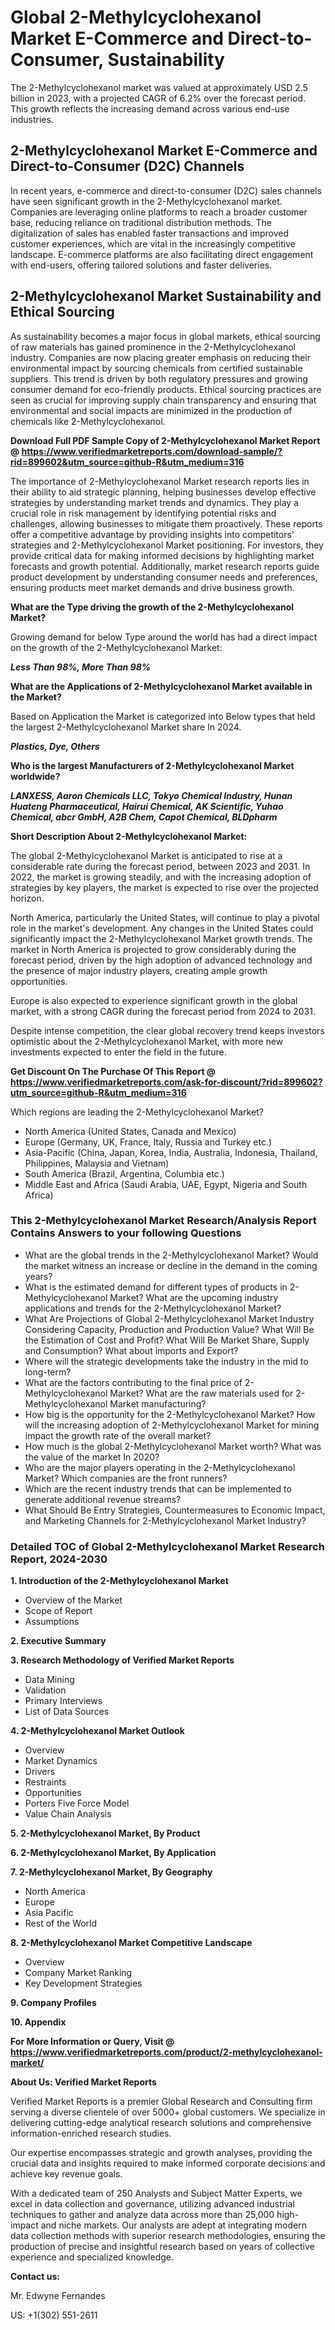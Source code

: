 <h1>Global 2-Methylcyclohexanol Market E-Commerce and Direct-to-Consumer, Sustainability</h1><p class=""><p>The 2-Methylcyclohexanol market was valued at approximately USD 2.5 billion in 2023, with a projected CAGR of 6.2% over the forecast period. This growth reflects the increasing demand across various end-use industries.</p><h2>2-Methylcyclohexanol Market E-Commerce and Direct-to-Consumer (D2C) Channels</h2><p>In recent years, e-commerce and direct-to-consumer (D2C) sales channels have seen significant growth in the 2-Methylcyclohexanol market. Companies are leveraging online platforms to reach a broader customer base, reducing reliance on traditional distribution methods. The digitalization of sales has enabled faster transactions and improved customer experiences, which are vital in the increasingly competitive landscape. E-commerce platforms are also facilitating direct engagement with end-users, offering tailored solutions and faster deliveries.</p><h2>2-Methylcyclohexanol Market Sustainability and Ethical Sourcing</h2><p>As sustainability becomes a major focus in global markets, ethical sourcing of raw materials has gained prominence in the 2-Methylcyclohexanol industry. Companies are now placing greater emphasis on reducing their environmental impact by sourcing chemicals from certified sustainable suppliers. This trend is driven by both regulatory pressures and growing consumer demand for eco-friendly products. Ethical sourcing practices are seen as crucial for improving supply chain transparency and ensuring that environmental and social impacts are minimized in the production of chemicals like 2-Methylcyclohexanol.</p></p><p class=""><strong>Download Full PDF Sample Copy of 2-Methylcyclohexanol Market Report @ <a href="https://www.verifiedmarketreports.com/download-sample/?rid=899602&utm_source=github-R&utm_medium=316" target="_blank">https://www.verifiedmarketreports.com/download-sample/?rid=899602&utm_source=github-R&utm_medium=316</a></strong></p><p>The importance of&nbsp;2-Methylcyclohexanol Market research reports lies in their ability to aid strategic planning, helping businesses develop effective strategies by understanding market trends and dynamics. They play a crucial role in risk management by identifying potential risks and challenges, allowing businesses to mitigate them proactively. These reports offer a competitive advantage by providing insights into competitors' strategies and 2-Methylcyclohexanol Market positioning. For investors, they provide critical data for making informed decisions by highlighting market forecasts and growth potential. Additionally, market research reports guide product development by understanding consumer needs and preferences, ensuring products meet market demands and drive business growth.</p><p><strong>What are the&nbsp;Type driving the growth of the 2-Methylcyclohexanol Market?</strong></p><p id="" class="">Growing demand for below Type around the world has had a direct impact on the growth of the 2-Methylcyclohexanol Market:</p><p class=""><em><strong>Less Than 98%, More Than 98%</strong></em></p><p class=""><strong>What are the&nbsp;Applications&nbsp;of 2-Methylcyclohexanol Market available in the Market?</strong></p><p id="" class="">Based on Application the Market is categorized into Below types that held the largest 2-Methylcyclohexanol Market share In 2024.</p><p class=""><em><strong>Plastics, Dye, Others</strong></em></p><p class=""><strong>Who is the largest Manufacturers of 2-Methylcyclohexanol Market worldwide?</strong></p><p><em><strong>LANXESS, Aaron Chemicals LLC, Tokyo Chemical Industry, Hunan Huateng Pharmaceutical, Hairui Chemical, AK Scientific, Yuhao Chemical, abcr GmbH, A2B Chem, Capot Chemical, BLDpharm</strong></em></p><p id="" class=""><strong>Short Description About 2-Methylcyclohexanol Market:</strong></p><p>The global 2-Methylcyclohexanol Market is anticipated to rise at a considerable rate during the forecast period, between 2023 and 2031. In 2022, the market is growing steadily, and with the increasing adoption of strategies by key players, the market is expected to rise over the projected horizon.</p><p>North America, particularly the United States, will continue to play a pivotal role in the market's development. Any changes in the United States could significantly impact the 2-Methylcyclohexanol Market growth trends. The market in North America is projected to grow considerably during the forecast period, driven by the high adoption of advanced technology and the presence of major industry players, creating ample growth opportunities.</p><p>Europe is also expected to experience significant growth in the global market, with a strong CAGR during the forecast period from 2024 to 2031.</p><p>Despite intense competition, the clear global recovery trend keeps investors optimistic about the 2-Methylcyclohexanol Market, with more new investments expected to enter the field in the future.</p><p id="" class=""><strong>Get Discount On The Purchase Of This Report @ <a href="https://www.verifiedmarketreports.com/ask-for-discount/?rid=899602?utm_source=github-R&utm_medium=316" target="_blank">https://www.verifiedmarketreports.com/ask-for-discount/?rid=899602?utm_source=github-R&utm_medium=316</a></strong></p><p class="">Which regions are leading the 2-Methylcyclohexanol Market?</p><ul><li>North America (United States, Canada and Mexico)</li><li>Europe (Germany, UK, France, Italy, Russia and Turkey etc.)</li><li>Asia-Pacific (China, Japan, Korea, India, Australia, Indonesia, Thailand, Philippines, Malaysia and Vietnam)</li><li>South America (Brazil, Argentina, Columbia etc.)</li><li>Middle East and Africa (Saudi Arabia, UAE, Egypt, Nigeria and South Africa)</li></ul><h3 id="" class="">This 2-Methylcyclohexanol Market Research/Analysis Report Contains Answers to your following Questions</h3><ul><li>What are the global trends in the 2-Methylcyclohexanol Market? Would the market witness an increase or decline in the demand in the coming years?</li><li>What is the estimated demand for different types of products in 2-Methylcyclohexanol Market? What are the upcoming industry applications and trends for the 2-Methylcyclohexanol Market?</li><li>What Are Projections of Global 2-Methylcyclohexanol Market Industry Considering Capacity, Production and Production Value? What Will Be the Estimation of Cost and Profit? What Will Be Market Share, Supply and Consumption? What about imports and Export?</li><li>Where will the strategic developments take the industry in the mid to long-term?</li><li>What are the factors contributing to the final price of 2-Methylcyclohexanol Market? What are the raw materials used for 2-Methylcyclohexanol Market manufacturing?</li><li>How big is the opportunity for the 2-Methylcyclohexanol Market? How will the increasing adoption of 2-Methylcyclohexanol Market for mining impact the growth rate of the overall market?</li><li>How much is the global 2-Methylcyclohexanol Market worth? What was the value of the market In 2020?</li><li>Who are the major players operating in the 2-Methylcyclohexanol Market? Which companies are the front runners?</li><li>Which are the recent industry trends that can be implemented to generate additional revenue streams?</li><li>What Should Be Entry Strategies, Countermeasures to Economic Impact, and Marketing Channels for 2-Methylcyclohexanol Market Industry?</li></ul><h3 id="" class="">Detailed TOC of Global 2-Methylcyclohexanol Market Research Report, 2024-2030</h3><p id="" class=""><strong>1. Introduction of the 2-Methylcyclohexanol Market</strong></p><ul><li>Overview of the Market</li><li>Scope of Report</li><li>Assumptions</li></ul><p id="" class=""><strong>2. Executive Summary</strong></p><p id="" class=""><strong>3. Research Methodology of Verified Market Reports</strong></p><ul><li>Data Mining</li><li>Validation</li><li>Primary Interviews</li><li>List of Data Sources</li></ul><p id="" class=""><strong>4. 2-Methylcyclohexanol Market Outlook</strong></p><ul><li>Overview</li><li>Market Dynamics</li><li>Drivers</li><li>Restraints</li><li>Opportunities</li><li>Porters Five Force Model</li><li>Value Chain Analysis</li></ul><p id="" class=""><strong>5. 2-Methylcyclohexanol Market, By Product</strong></p><p id="" class=""><strong>6. 2-Methylcyclohexanol Market, By Application</strong></p><p id="" class=""><strong>7. 2-Methylcyclohexanol Market, By Geography</strong></p><ul><li>North America</li><li>Europe</li><li>Asia Pacific</li><li>Rest of the World</li></ul><p id="" class=""><strong>8. 2-Methylcyclohexanol Market Competitive Landscape</strong></p><ul><li>Overview</li><li>Company Market Ranking</li><li>Key Development Strategies</li></ul><p id="" class=""><strong>9. Company Profiles</strong></p><p id="" class=""><strong>10. Appendix</strong></p><p id="" class=""><strong>For More Information or Query, Visit @ <a href="https://www.verifiedmarketreports.com/product/2-methylcyclohexanol-market/" target="_blank">https://www.verifiedmarketreports.com/product/2-methylcyclohexanol-market/</a></strong></p><p id="" class=""><strong>About Us: Verified Market Reports</strong></p><p id="" class="">Verified Market Reports is a premier Global Research and Consulting firm serving a diverse clientele of over 5000+ global customers. We specialize in delivering cutting-edge analytical research solutions and comprehensive information-enriched research studies.</p><p id="" class="">Our expertise encompasses strategic and growth analyses, providing the crucial data and insights required to make informed corporate decisions and achieve key revenue goals.</p><p id="" class="">With a dedicated team of 250 Analysts and Subject Matter Experts, we excel in data collection and governance, utilizing advanced industrial techniques to gather and analyze data across more than 25,000 high-impact and niche markets. Our analysts are adept at integrating modern data collection methods with superior research methodologies, ensuring the production of precise and insightful research based on years of collective experience and specialized knowledge.</p><p id="" class=""><strong>Contact us:</strong></p><p id="" class="">Mr. Edwyne Fernandes</p><p id="" class="">US: +1(302) 551-2611</p>